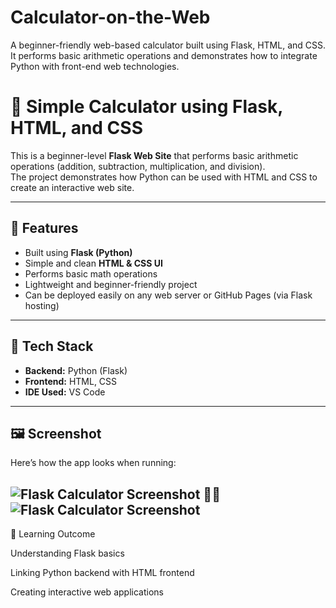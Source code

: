 # Calculator-on-the-Web
A beginner-friendly web-based calculator built using Flask, HTML, and CSS. It performs basic arithmetic operations and demonstrates how to integrate Python with front-end web technologies.


# 🧮 Simple Calculator using Flask, HTML, and CSS

This is a beginner-level **Flask Web Site** that performs basic arithmetic operations (addition, subtraction, multiplication, and division).  
The project demonstrates how Python can be used with HTML and CSS to create an interactive web site.

---

## 🚀 Features
- Built using **Flask (Python)**  
- Simple and clean **HTML & CSS UI**  
- Performs basic math operations  
- Lightweight and beginner-friendly project  
- Can be deployed easily on any web server or GitHub Pages (via Flask hosting)

---

## 🧰 Tech Stack
- **Backend:** Python (Flask)
- **Frontend:** HTML, CSS
- **IDE Used:** VS Code

---

## 🖼️ Screenshot
Here’s how the app looks when running:

![Flask Calculator Screenshot](8c00b42a-113a-4d0e-81aa-67627372de03.png)
                                👨‍💻
![Flask Calculator Screenshot](8c00b42a-113a-4d0e-81aa-67627372de03.png)
---

🧠 Learning Outcome

Understanding Flask basics

Linking Python backend with HTML frontend

Creating interactive web applications

